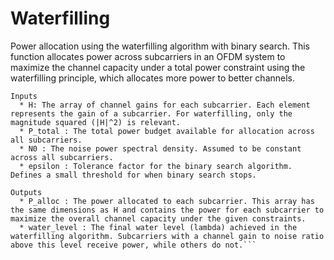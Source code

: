 # Waterfilling

Power allocation using the waterfilling algorithm with binary search.
    This function allocates power across subcarriers in an OFDM system 
    to maximize the channel capacity under a total power constraint using the
    waterfilling principle, which allocates more power to better channels.

```
Inputs
  * H: The array of channel gains for each subcarrier. Each element represents the gain of a subcarrier. For waterfilling, only the magnitude squared (|H|^2) is relevant.
  * P_total : The total power budget available for allocation across all subcarriers.
  * N0 : The noise power spectral density. Assumed to be constant across all subcarriers.
  * epsilon : Tolerance factor for the binary search algorithm. Defines a small threshold for when binary search stops.

Outputs
  * P_alloc : The power allocated to each subcarrier. This array has the same dimensions as H and contains the power for each subcarrier to maximize the overall channel capacity under the given constraints.
  * water_level : The final water level (lambda) achieved in the waterfilling algorithm. Subcarriers with a channel gain to noise ratio above this level receive power, while others do not.```
```
  
